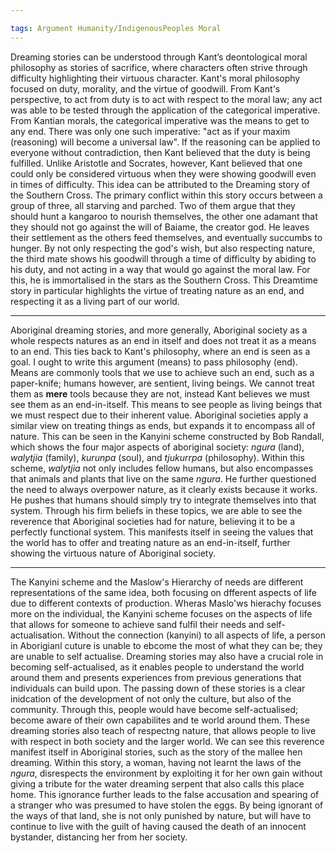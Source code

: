 ```yaml
---

tags: Argument Humanity/IndigenousPeoples Moral 
---
```


Dreaming stories can be understood through Kant’s deontological moral philosophy as stories of sacrifice, where characters often strive through difficulty highlighting their virtuous character. Kant's moral philosophy focused on duty, morality, and the virtue of goodwill. From Kant's perspective, to act from duty is to act with respect to the moral law; any act was able to be tested through the application of the categorical imperative. From Kantian morals, the categorical imperative was the means to get to any end. There was only one such imperative: "act as if your maxim (reasoning) will become a universal law". If the reasoning can be applied to everyone without contradiction, then Kant believed that the duty is being fulfilled. Unlike Aristotle and Socrates, however, Kant believed that one could only be considered virtuous when they were showing goodwill even in times of difficulty. This idea can be attributed to the Dreaming story of the Southern Cross. The primary conflict within this story occurs between a group of three, all starving and parched. Two of them argue that they should hunt a kangaroo to nourish themselves, the other one adamant that they should not go against the will of Baiame, the creator god. He leaves their settlement as the others feed themselves, and eventually succumbs to hunger. By not only respecting the god's wish, but also respecting nature, the third mate shows his goodwill through a time of difficulty by abiding to his duty, and not acting in a way that would go against the moral law. For this, he is immortalised in the stars as the Southern Cross. This Dreamtime story in particular highlights the virtue of treating nature as an end, and respecting it as a living part of our world.

---

Aboriginal dreaming stories, and more generally, Aboriginal society as a whole respects natures as an end in itself and does not treat it as a means to an end. This ties back to Kant's philosophy, where an end is seen as a goal. I ought to write this argument (means) to pass philosophy (end). Means are commonly tools that we use to achieve such an end, such as a paper-knife; humans however, are sentient, living beings. We cannot treat them as **mere** tools because they are not, instead Kant believes we must see them as an end-in-itself. This means to see people as living beings that we must respect due to their inherent value. Aboriginal societies apply a similar view on treating things as ends, but expands it to encompass all of nature. This can be seen in the Kanyini scheme constructed by Bob Randall, which shows the four major aspects of aboriginal society: *ngura* (land), *walytjia* (family), *kurunpa* (soul), and *tjukurrpa* (philosophy). Within this scheme, *walytjia* not only includes fellow humans, but also encompasses that animals and plants that live on the same *ngura*. He further questioned the need to always overpower nature, as it clearly exists because it works. He pushes that humans should simply try to integrate themselves into that system. Through his firm beliefs in these topics, we are able to see the reverence that Aboriginal societies had for nature, believing it to be a perfectly functional system. This manifests itself in seeing the values that the world has to offer and treating nature as an end-in-itself, further showing the virtuous nature of Aboriginal society.



---

The Kanyini scheme and the Maslow's Hierarchy of needs are different representations of the same idea, both focusing on dfferent aspects of life due to different contexts of production. Wheras Maslo'ws hierachy focuses more on the individual, the Kanyini scheme focuses on the aspects of life that allows for someone to achieve sand fulfil their needs and self-actualisation. Without the connection (kanyini) to all aspects of life, a person in Aborigianl cuture is unable to ebcome the most of what they can be; they are unable to self actualise. Dreaming stories may also have a crucial role in becoming self-actualised, as it enables people to understand the world around them and presents experiences from previous generations that individuals can build upon. The passing down of these stories is a clear inidcation of the development of not only the culture, but also of the community. Through this, people would have become self-actualised; become aware of their own capabilites and te world around them. These dreaming stories also teach of respectng nature, that allows people to live with respect in both society and the larger world. We can see this reverence manifest itself in Aboriginal stories, such as the story of the mallee hen dreaming. Within this story, a woman, having not learnt the laws of the *ngura*, disrespects the environment by exploiting it for her own gain without giving a tribute for the water dreaming serpent that also calls this place home. This ignorance further leads to the false accusation and spearing of a stranger who was presumed to have stolen the eggs. By being ignorant of the ways of that land, she is not only punished by nature, but will have to continue to live with the guilt of having caused the death of an innocent bystander, distancing her from her society.